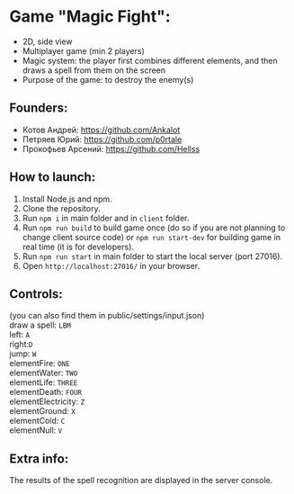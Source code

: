 # Game "Magic Fight":
- 2D, side view
- Multiplayer game (min 2 players)
- Magic system: the player first combines different elements,
and then draws a spell from them on the screen
- Purpose of the game: to destroy the enemy(s)

## Founders:
- Котов Андрей: https://github.com/Ankalot
- Петряев Юрий: https://github.com/p0rtale
- Прокофьев Арсений: https://github.com/Hellss

## How to launch:
1. Install Node.js and npm.
2. Clone the repository.
3. Run ```npm i``` in main folder and in ```client``` folder.
4. Run ```npm run build``` to build game once (do so if you are not planning to change client source code) or ```npm run start-dev``` for building game in real time (it is for developers).
5. Run ```npm run start``` in main folder to start the local server (port 27016).
6. Open ```http://localhost:27016/``` in your browser.

## Controls:
(you can also find them in public/settings/input.json)  
draw a spell: ```LBM```  
left: ```A```  
right:```D```  
jump: ```W```   
elementFire:        ```ONE```  
elementWater:       ```TWO```  
elementLife:        ```THREE```  
elementDeath:       ```FOUR```  
elementElectricity: ```Z```  
elementGround:      ```X```  
elementCold:        ```C```  
elementNull:        ```V```  

## Extra info:
The results of the spell recognition are displayed in the server console.
